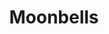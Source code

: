 ---
layout: work
title: "Moonbells"
instrumentation: solo piano
year_composed: 2020
category_music: Solo
duration: 11'
orchestration: pf
score_url: https://issuu.com/kianravaei/docs/ravaei_-_moonbells
youtube:
 - url-code: svHPV2zIBbk
 - url-code: T5TU4vANjHA
---